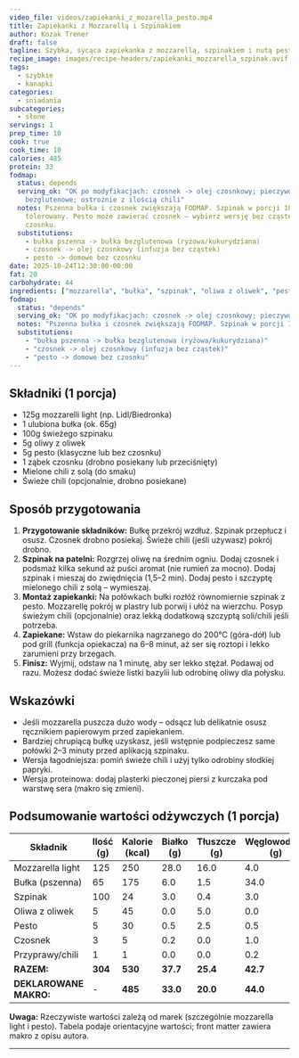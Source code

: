 ```yaml
---
video_file: videos/zapiekanki_z_mozarella_pesto.mp4
title: Zapiekanki z Mozzarellą i Szpinakiem
author: Kozak Trener
draft: false
tagline: Szybka, sycąca zapiekanka z mozzarellą, szpinakiem i nutą pesto.
recipe_image: images/recipe-headers/zapiekanki_mozzarella_szpinak.avif
tags:
  - szybkie
  - kanapki
categories:
  - sniadania
subcategories:
  - słone
servings: 1
prep_time: 10
cook: true
cook_time: 10
calories: 485
protein: 33
fodmap:
  status: depends
  serving_ok: "OK po modyfikacjach: czosnek -> olej czosnkowy; pieczywo
    bezglutenowe; ostrożnie z ilością chili"
  notes: Pszenna bułka i czosnek zwiększają FODMAP. Szpinak w porcji 100g zwykle
    tolerowany. Pesto może zawierać czosnek – wybierz wersję bez cząstek
    czosnku.
  substitutions:
    - bułka pszenna -> bułka bezglutenowa (ryżowa/kukurydziana)
    - czosnek -> olej czosnkowy (infuzja bez cząstek)
    - pesto -> domowe bez czosnku
date: 2025-10-24T12:30:00-00:00
fat: 20
carbohydrate: 44
ingredients: ["mozzarella", "bułka", "szpinak", "oliwa z oliwek", "pesto", "czosnek", "chili"]
fodmap:
  status: "depends"
  serving_ok: "OK po modyfikacjach: czosnek -> olej czosnkowy; pieczywo bezglutenowe; ostrożnie z ilością chili"
  notes: "Pszenna bułka i czosnek zwiększają FODMAP. Szpinak w porcji 100g zwykle tolerowany. Pesto może zawierać czosnek – wybierz wersję bez cząstek czosnku."
  substitutions:
    - "bułka pszenna -> bułka bezglutenowa (ryżowa/kukurydziana)"
    - "czosnek -> olej czosnkowy (infuzja bez cząstek)"
    - "pesto -> domowe bez czosnku"
---
```


## Składniki (1 porcja)
* 125g mozzarelli light (np. Lidl/Biedronka)
* 1 ulubiona bułka (ok. 65g)
* 100g świeżego szpinaku
* 5g oliwy z oliwek
* 5g pesto (klasyczne lub bez czosnku)
* 1 ząbek czosnku (drobno posiekany lub przeciśnięty)
* Mielone chili z solą (do smaku)
* Świeże chili (opcjonalnie, drobno posiekane)

## Sposób przygotowania
1. **Przygotowanie składników:** Bułkę przekrój wzdłuż. Szpinak przepłucz i osusz. Czosnek drobno posiekaj. Świeże chili (jeśli używasz) pokrój drobno.
2. **Szpinak na patelni:** Rozgrzej oliwę na średnim ogniu. Dodaj czosnek i podsmaż kilka sekund aż puści aromat (nie rumień za mocno). Dodaj szpinak i mieszaj do zwiędnięcia (1,5–2 min). Dodaj pesto i szczyptę mielonego chili z solą – wymieszaj.
3. **Montaż zapiekanki:** Na połówkach bułki rozłóż równomiernie szpinak z pesto. Mozzarellę pokrój w plastry lub porwij i ułóż na wierzchu. Posyp świeżym chili (opcjonalnie) oraz lekką dodatkową szczyptą soli/chili jeśli potrzeba.
4. **Zapiekane:** Wstaw do piekarnika nagrzanego do 200°C (góra-dół) lub pod grill (funkcja opiekacza) na 6–8 minut, aż ser się roztopi i lekko zarumieni przy brzegach.
5. **Finisz:** Wyjmij, odstaw na 1 minutę, aby ser lekko stężał. Podawaj od razu. Możesz dodać świeże listki bazylii lub odrobinę oliwy dla połysku.

## Wskazówki
* Jeśli mozzarella puszcza dużo wody – odsącz lub delikatnie osusz ręcznikiem papierowym przed zapiekaniem.
* Bardziej chrupiącą bułkę uzyskasz, jeśli wstępnie podpieczesz same połówki 2–3 minuty przed aplikacją szpinaku.
* Wersja łagodniejsza: pomiń świeże chili i użyj tylko odrobiny słodkiej papryki.
* Wersja proteinowa: dodaj plasterki pieczonej piersi z kurczaka pod warstwę sera (makro się zmieni).

## Podsumowanie wartości odżywczych (1 porcja)
| Składnik            | Ilość (g) | Kalorie (kcal) | Białko (g) | Tłuszcze (g) | Węglowodany (g) |
|---------------------|-----------|----------------|------------|--------------|-----------------|
| Mozzarella light    | 125       | 250            | 28.0       | 16.0         | 4.0             |
| Bułka (pszenna)     | 65        | 175            | 6.0        | 1.5          | 34.0            |
| Szpinak             | 100       | 24             | 3.0        | 0.4          | 3.0             |
| Oliwa z oliwek      | 5         | 45             | 0.0        | 5.0          | 0.0             |
| Pesto               | 5         | 30             | 0.5        | 2.5          | 0.5             |
| Czosnek             | 3         | 5              | 0.2        | 0.0          | 1.0             |
| Przyprawy/chili     | 1         | 1              | 0.0        | 0.0          | 0.2             |
| **RAZEM:**          | **304**   | **530**        | **37.7**   | **25.4**     | **42.7**        |
| **DEKLAROWANE MAKRO:** | -      | **485**        | **33.0**   | **20.0**     | **44.0**        |

**Uwaga:** Rzeczywiste wartości zależą od marek (szczególnie mozzarella light i pesto). Tabela podaje orientacyjne wartości; front matter zawiera makro z opisu autora.

---
